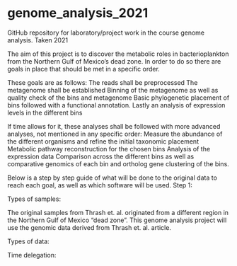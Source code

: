 # genome_analysis_2021
GitHub repository for laboratory/project work in the course genome analysis. Taken 2021


The aim of this project is to discover the metabolic roles in bacterioplankton from the Northern Gulf of Mexico’s dead zone. In order to do so there are goals in place that should be met in a specific order. 

These goals are as follows: 
The reads shall be preprocessed
The metagenome shall be established 
Binning of the metagenome as well as quality check of the bins and metagenome 
Basic phylogenetic placement of bins followed with a functional annotation. 
Lastly an analysis of expression levels in the different bins 

If time allows for it, these analyses shall be followed with more advanced analyses, not mentioned in any specific order: 
Measure the abundance of the different organisms and refine the initial taxonomic placement  
Metabolic pathway reconstruction for the chosen bins 
Analysis of the expression data 
Comparison across the different bins as well as comparative genomics of each bin and ortholog gene clustering of the bins. 

Below is a step by step guide of what will be done to the original data to reach each goal, as well as which software will be used. 
Step 1: 



Types of samples: 

The original samples from Thrash et. al. originated from a different region in the Northern Gulf of Mexico “dead zone”. This genome analysis project will use the genomic data derived from Thrash et. al. article. 


Types of data: 

Time delegation: 



